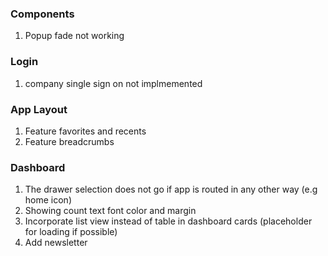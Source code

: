 ### Components
1. Popup fade not working
   
### Login
1. company single sign on not implmemented

### App Layout
1. Feature favorites and recents
2. Feature breadcrumbs

### Dashboard
1. The drawer selection does not go if app is routed in any other way (e.g home icon)
2. Showing count text font color and margin
3. Incorporate list view instead of table in dashboard cards (placeholder for loading if possible)
4. Add newsletter